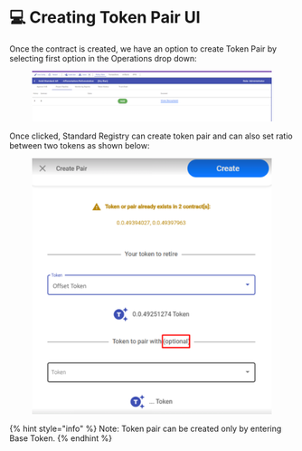 # 💻 Creating Token Pair UI

Once the contract is created, we have an option to create Token Pair by selecting first option in the Operations drop down:

<figure><img src="../../../.gitbook/assets/image (15).png" alt=""><figcaption></figcaption></figure>

Once clicked, Standard Registry can create token pair and can also set ratio between two tokens as shown below:

<figure><img src="../../../.gitbook/assets/image (1) (13).png" alt=""><figcaption></figcaption></figure>

{% hint style="info" %}
Note: Token pair can be created only by entering Base Token.
{% endhint %}
